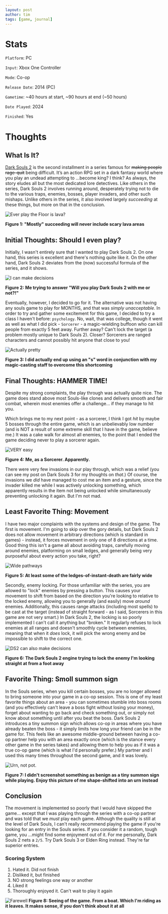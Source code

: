 ```yaml
---
layout: post
author: tim
tags: [game, journal]
---
```

# Stats

`Platform`: PC

`Input`: Xbox One Controller

`Mode`: Co-op

`Release Date`: 2014 (PC)

`Gametime`: ~40 hours at start, ~90 hours at end (~50 hours)

`Date Played`: 2024

`Finished`: Yes
# Thoughts
## What Is It?
[Dark Souls 2](https://store.steampowered.com/app/335300/DARK_SOULS_II_Scholar_of_the_First_Sin/) is the second installment in a series famous for ~~making people rage-quit~~ being difficult. It’s an action RPG set in a dark fantasy world where you play an undead attempting to ...become king? I think? As always, the story eludes all but the most dedicated lore detectives. Like others in the series, Dark Souls 2 involves running around, desperately trying not to die to the various traps, enemies, bosses, player invaders, and other such mishaps. Unlike others in the series, it also involved largely _succeeding_ at these things, but more on that in the conclusion.

![Ever play the Floor is lava?](../assets/images/ds2/mostly_success.jpg)

**Figure 1: "Mostly" succeeding will never include scary lava areas**

## Initial Thoughts: Should I even play?
Initially, I wasn't entirely sure that I wanted to play Dark Souls 2.  On one hand, this series is excellent and there's nothing quite like it. On the other hand, Dark Souls 2 deviates from the (now) successful formula of the series, and it shows.

![I can make decisions](../assets/images/ds2/unsure.webp)

**Figure 2: Me trying to answer "Will you play Dark Souls 2 with me or not?!"**

Eventually, however, I decided to go for it. The alternative was not having any souls game to play for MONTHS, and that was _simply unacceptable_. In order to try and gather some excitement for this game, I decided to try a class I haven't before: `psychology`. No, wait, that was college, though it went as well as what I did pick - `Sorcerer` - a magic-wielding buffoon who can kill people from exactly 5 feet away. Further away? Can't lock the target (a problem mostly unique to Dark Souls 2). Closer? Sorcerers are ranged characters and cannot possibly hit anyone that close to you!

![Actually pretty](../assets/images/ds2/caster.jpg)

**Figure 3: I did actually end up using an "s" word in conjunction with my magic-casting staff to overcome this shortcoming**

## Final Thoughts: HAMMER TIME!
Despite my strong complaints, the play through was actually quite nice. The game does stand above most Souls-like clones and delivers smooth and fair combat, wherein most enemies offer a challenge... if they manage to hit you. 

Which brings me to my next point - as a sorcerer, I think I got _hit_ by maybe 5 bosses through the entire game, which is an unbelievably low number (and is NOT a result of some extreme skill that I have in the game, believe me.) It was a cake walk for almost all enemies, to the point that I ended the game deciding never to play a sorcerer again.

![VERY easy](../assets/images/ds2/notskill.webp)

**Figure 4: Me, as a Sorcerer. Apparently.**

There were very few invasions in our play through, which was a relief (you can see my post on Dark Souls 3 for my thoughts on _that_.) Of course, the invasions we _did_ have managed to cost me an item and a gesture, since the invader killed me while I was actively unlocking something, which apparently results in the item not being unlocked while simultaneously preventing unlocking it again. But I'm not mad.


## Least Favorite Thing: Movement
I have two major complaints with the systems and design of the game. The first is movement. I'm going to skip over the gory details, but Dark Souls 2 does not allow movement in arbitrary directions (which is standard in games) - instead, it forces movement in only one of 8 directions at a time.  Good thing this isn't a game all about avoiding traps, carefully moving around enemies, platforming on small ledges, and generally being very purposeful about every action you take, right?

![Wide pathways](../assets/images/ds2/ledges.jpg)

**Figure 5: At least some of the ledges-of-instant-death are fairly wide**

Secondly, enemy locking. For those unfamiliar with the series, you are allowed to "lock" enemies by pressing a button. This causes your movement to shift from based on the direction you're looking to relative to the locked enemy, allowing you to generally (and easily) move _around_ enemies. Additionally, this causes range attacks (including most spells) to be cast at the target (instead of straight forward - as I said, Sorcerers in this game are not very smart.)  In Dark Souls 2, the locking is so poorly implemented I can't call it anything but "broken." It regularly refuses to lock enemies at all ranges and doesn't smoothly cycle between enemies, meaning that when it _does_ lock, it will pick the wrong enemy and be impossible to shift to the correct one.

![DS2 can also make decisions](../assets/images/ds2/camera.jpg)

**Figure 6: The Dark Souls 2 engine trying to lock the enemy I'm looking straight at from a foot away**


## Favorite Thing: Smoll summon sign
In the Souls series, when you kill certain bosses, you are no longer allowed to bring someone into your game in a co-op session. This is one of my least favorite things about an area - you can sometimes stumble into boss rooms (and you effectively can't leave a boss fight without losing your money), forget about wanting to go back and check something out, or simply not know about something until after you beat the boss. Dark Souls 2 introduces a tiny summon sign which allows co-op in areas where you have already beaten the boss - it simply limits how long your friend can be in the game for. This feels like an awesome middle-ground between having a co-op partner help you with an area exactly once (which is the stance every other game in the series takes) and allowing them to help you as if it was a true co-op game (which is what I'd personally prefer.) My partner and I used this many times throughout the second game, and it was lovely.

![Urn, not pot.](../assets/images/ds2/pot.jpg)

**Figure 7: I didn't screenshot something as benign as a tiny summon sign while playing. Enjoy this picture of me shape-shifted into an urn instead**

## Conclusion
The movement is implemented so poorly that I would have skipped the game... except that I was playing through the series with a co-op partner and was told that we *must* play each game. Although the quality is still at the level of Dark Souls, I can't really recommend playing the game if you're looking for an entry in the Souls series. If you consider it a random, tough game, you ...might find some enjoyment out of it. For me personally, Dark Souls 2 nets a `2/5`. Try Dark Souls 3 or Elden Ring instead. They're far superior entries.

### Scoring System
1. Hated it. Did not finish
2. Disliked it, but finished
3. NO strong feelings one way or another
4. Liked it
5. Thoroughly enjoyed it. Can't wait to play it again

![Farewell](../assets/images/ds2/farewell.jpg)
**Figure 8: Seeing of the game. From a boat. Which I'm riding as it leaves. It makes sense, if you don't think about it at all**
